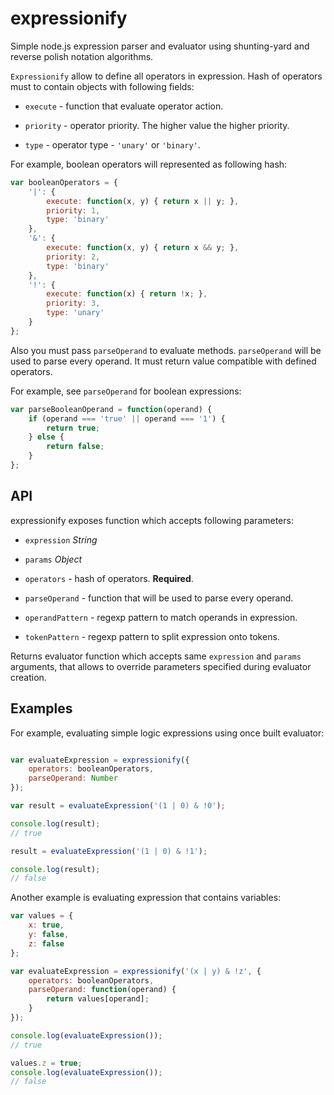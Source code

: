 
# expressionify

Simple node.js expression parser and evaluator using shunting-yard and reverse
polish notation algorithms.

`Expressionify` allow to define all operators in expression. Hash of operators
must to contain objects with following fields:

* `execute` - function that evaluate operator action.

* `priority` - operator priority. The higher value the higher priority.

* `type` - operator type - `'unary'` or `'binary'`.

For example, boolean operators will represented as following hash:

```js
var booleanOperators = {
	'|': {
		execute: function(x, y) { return x || y; },
		priority: 1,
		type: 'binary'
	},
	'&': {
		execute: function(x, y) { return x && y; },
		priority: 2,
		type: 'binary'
	},
	'!': {
		execute: function(x) { return !x; },
		priority: 3,
		type: 'unary'
	}
};
```

Also you must pass `parseOperand` to evaluate methods. `parseOperand` will be
used to parse every operand. It must return value compatible with defined
operators.

For example, see `parseOperand` for boolean expressions:

```js
var parseBooleanOperand = function(operand) {
	if (operand === 'true' || operand === '1') {
		return true;
	} else {
		return false;
	}
};
```


## API

expressionify exposes function which accepts following parameters:

* `expression` *String*

* `params` *Object*

 * `operators` - hash of operators. **Required**.

 * `parseOperand` - function that will be used to parse every operand.

 * `operandPattern` - regexp pattern to match operands in expression.

 * `tokenPattern` - regexp pattern to split expression onto tokens.

Returns evaluator function which accepts same `expression` and `params`
arguments, that allows to override parameters specified during evaluator
creation.


## Examples

For example, evaluating simple logic expressions using once built evaluator:

```js

var evaluateExpression = expressionify({
	operators: booleanOperators,
	parseOperand: Number
});

var result = evaluateExpression('(1 | 0) & !0');

console.log(result);
// true

result = evaluateExpression('(1 | 0) & !1');

console.log(result);
// false

```

Another example is evaluating expression that contains variables:

```js
var values = {
	x: true,
	y: false,
	z: false
};

var evaluateExpression = expressionify('(x | y) & !z', {
	operators: booleanOperators,
	parseOperand: function(operand) {
		return values[operand];
	}
});

console.log(evaluateExpression());
// true

values.z = true;
console.log(evaluateExpression());
// false
```